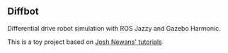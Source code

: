 ## Diffbot

Differential drive robot simulation with ROS Jazzy and Gazebo Harmonic.

This is a toy project based on [Josh Newans' tutorials](https://www.youtube.com/@ArticulatedRobotics)
